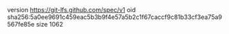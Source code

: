 version https://git-lfs.github.com/spec/v1
oid sha256:5a0ee9691c459eac5b3b9f4e57a5b2c1f67caccf9c81b33cf3ea75a9567fe85e
size 1062
